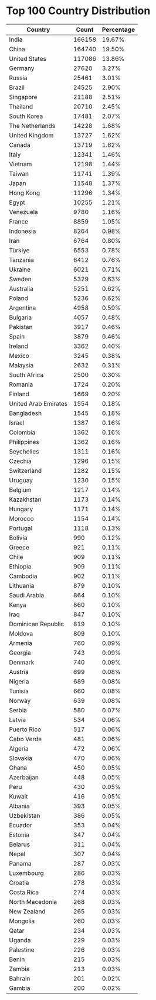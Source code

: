 # Top 100 Country Distribution
| Country | Count | Percentage |
|----|----|----|
| India | 166158 | 19.67% |
| China | 164740 | 19.50% |
| United States | 117086 | 13.86% |
| Germany | 27620 | 3.27% |
| Russia | 25461 | 3.01% |
| Brazil | 24525 | 2.90% |
| Singapore | 21188 | 2.51% |
| Thailand | 20710 | 2.45% |
| South Korea | 17481 | 2.07% |
| The Netherlands | 14228 | 1.68% |
| United Kingdom | 13727 | 1.62% |
| Canada | 13719 | 1.62% |
| Italy | 12341 | 1.46% |
| Vietnam | 12198 | 1.44% |
| Taiwan | 11741 | 1.39% |
| Japan | 11548 | 1.37% |
| Hong Kong | 11296 | 1.34% |
| Egypt | 10255 | 1.21% |
| Venezuela | 9780 | 1.16% |
| France | 8859 | 1.05% |
| Indonesia | 8264 | 0.98% |
| Iran | 6764 | 0.80% |
| Türkiye | 6553 | 0.78% |
| Tanzania | 6412 | 0.76% |
| Ukraine | 6021 | 0.71% |
| Sweden | 5329 | 0.63% |
| Australia | 5251 | 0.62% |
| Poland | 5236 | 0.62% |
| Argentina | 4958 | 0.59% |
| Bulgaria | 4057 | 0.48% |
| Pakistan | 3917 | 0.46% |
| Spain | 3879 | 0.46% |
| Ireland | 3362 | 0.40% |
| Mexico | 3245 | 0.38% |
| Malaysia | 2632 | 0.31% |
| South Africa | 2500 | 0.30% |
| Romania | 1724 | 0.20% |
| Finland | 1669 | 0.20% |
| United Arab Emirates | 1554 | 0.18% |
| Bangladesh | 1545 | 0.18% |
| Israel | 1387 | 0.16% |
| Colombia | 1362 | 0.16% |
| Philippines | 1362 | 0.16% |
| Seychelles | 1311 | 0.16% |
| Czechia | 1296 | 0.15% |
| Switzerland | 1282 | 0.15% |
| Uruguay | 1230 | 0.15% |
| Belgium | 1217 | 0.14% |
| Kazakhstan | 1173 | 0.14% |
| Hungary | 1171 | 0.14% |
| Morocco | 1154 | 0.14% |
| Portugal | 1118 | 0.13% |
| Bolivia | 990 | 0.12% |
| Greece | 921 | 0.11% |
| Chile | 909 | 0.11% |
| Ethiopia | 909 | 0.11% |
| Cambodia | 902 | 0.11% |
| Lithuania | 879 | 0.10% |
| Saudi Arabia | 864 | 0.10% |
| Kenya | 860 | 0.10% |
| Iraq | 847 | 0.10% |
| Dominican Republic | 819 | 0.10% |
| Moldova | 809 | 0.10% |
| Armenia | 760 | 0.09% |
| Georgia | 743 | 0.09% |
| Denmark | 740 | 0.09% |
| Austria | 699 | 0.08% |
| Nigeria | 689 | 0.08% |
| Tunisia | 660 | 0.08% |
| Norway | 639 | 0.08% |
| Serbia | 580 | 0.07% |
| Latvia | 534 | 0.06% |
| Puerto Rico | 517 | 0.06% |
| Cabo Verde | 481 | 0.06% |
| Algeria | 472 | 0.06% |
| Slovakia | 470 | 0.06% |
| Ghana | 450 | 0.05% |
| Azerbaijan | 448 | 0.05% |
| Peru | 430 | 0.05% |
| Kuwait | 416 | 0.05% |
| Albania | 393 | 0.05% |
| Uzbekistan | 386 | 0.05% |
| Ecuador | 353 | 0.04% |
| Estonia | 347 | 0.04% |
| Belarus | 311 | 0.04% |
| Nepal | 307 | 0.04% |
| Panama | 287 | 0.03% |
| Luxembourg | 286 | 0.03% |
| Croatia | 278 | 0.03% |
| Costa Rica | 274 | 0.03% |
| North Macedonia | 268 | 0.03% |
| New Zealand | 265 | 0.03% |
| Mongolia | 260 | 0.03% |
| Qatar | 234 | 0.03% |
| Uganda | 229 | 0.03% |
| Palestine | 226 | 0.03% |
| Benin | 215 | 0.03% |
| Zambia | 213 | 0.03% |
| Bahrain | 201 | 0.02% |
| Gambia | 200 | 0.02% |
